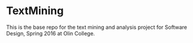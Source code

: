 # TextMining
This is the base repo for the text mining and analysis project for Software Design, Spring 2016 at Olin College.
